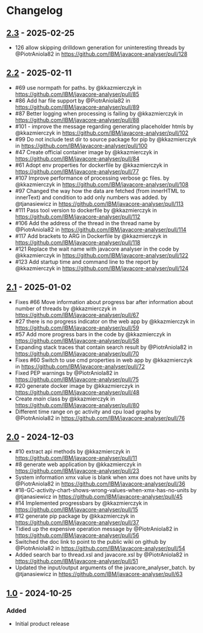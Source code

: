 # Changelog

## [2.3] - 2025-02-25
* 126 allow skipping drilldown generation for uninteresting threads by @PiotrAniola82 in https://github.com/IBM/javacore-analyser/pull/128

[2.3]: https://github.com/IBM/javacore-analyser/releases/tag/2.3

## [2.2] - 2025-02-11
* #69 use normpath for paths. by @kkazmierczyk in https://github.com/IBM/javacore-analyser/pull/85
* #86 Add har file support by @PiotrAniola82 in https://github.com/IBM/javacore-analyser/pull/89
* #87 Better logging when processing is failing by @kkazmierczyk in https://github.com/IBM/javacore-analyser/pull/88
* #101 - improve the message regarding generating placeholder htmls by @kkazmierczyk in https://github.com/IBM/javacore-analyser/pull/102
* #99 Do not include test dir to source package for pip by @kkazmierczyk in https://github.com/IBM/javacore-analyser/pull/100
* #47 Create official container image by @kkazmierczyk in https://github.com/IBM/javacore-analyser/pull/84
* #61 Adopt env properties for dockerfile by @kkazmierczyk in https://github.com/IBM/javacore-analyser/pull/77
* #107 Improve performance of processing verbose gc files. by @kkazmierczyk in https://github.com/IBM/javacore-analyser/pull/108
* #97 Changed the way how the data are fetched (from innerHTML to innerText) and condition to add only numbers was added. by @tjanasiewicz in https://github.com/IBM/javacore-analyser/pull/113
* #111 Pass tool version to dockerfile by @kkazmierczyk in https://github.com/IBM/javacore-analyser/pull/112
* #106 Add the address of the thread in the thread name by @PiotrAniola82 in https://github.com/IBM/javacore-analyser/pull/114
* #117 Add brackets to ARG in Dockerfile by @kkazmierczyk in https://github.com/IBM/javacore-analyser/pull/118
* #121 Replace the wait name with javacore analyser in the code by @kkazmierczyk in https://github.com/IBM/javacore-analyser/pull/122
* #123 Add startup time and command line to the report by @kkazmierczyk in https://github.com/IBM/javacore-analyser/pull/124

[2.2]: https://github.com/IBM/javacore-analyser/releases/tag/2.2

## [2.1] - 2025-01-02
* Fixes #66 Move information about progress bar after information about number of threads by @kkazmierczyk in https://github.com/IBM/javacore-analyser/pull/67
* #27 there is no progress indicator on the web app by @kkazmierczyk in https://github.com/IBM/javacore-analyser/pull/59
* #57 Add more progress bars in the code by @kkazmierczyk in https://github.com/IBM/javacore-analyser/pull/58
* Expanding stack traces that contain search result by @PiotrAniola82 in https://github.com/IBM/javacore-analyser/pull/70
* Fixes #60 Switch to use cmd properties in web app by @kkazmierczyk in https://github.com/IBM/javacore-analyser/pull/72
* Fixed PEP warnings by @PiotrAniola82 in https://github.com/IBM/javacore-analyser/pull/75
* #20 generate docker image by @kkazmierczyk in https://github.com/IBM/javacore-analyser/pull/48
* Create _main_ class by @kkazmierczyk in https://github.com/IBM/javacore-analyser/pull/80
* Different time range on gc activity and cpu load graphs by @PiotrAniola82 in https://github.com/IBM/javacore-analyser/pull/76

[2.1]: https://github.com/IBM/javacore-analyser/releases/tag/2.1

## [2.0] - 2024-12-03
* #10 extract api methods by @kkazmierczyk in https://github.com/IBM/javacore-analyser/pull/11
* #8 generate web application by @kkazmierczyk in https://github.com/IBM/javacore-analyser/pull/23
* System information xmx value is blank when xmx does not have units  by @PiotrAniola82 in https://github.com/IBM/javacore-analyser/pull/36
* #18-GC-activity-chart-shows-wrong-values-when-xmx-has-no-units by @tjanasiewicz in https://github.com/IBM/javacore-analyser/pull/45
* #14 Implemented progressbars by @kkazmierczyk in https://github.com/IBM/javacore-analyser/pull/15
* #12 generate pip package by @kkazmierczyk in https://github.com/IBM/javacore-analyser/pull/37
* Tidied up the expensive operation message by @PiotrAniola82 in https://github.com/IBM/javacore-analyser/pull/56
* Switched the doc link to point to the public wiki on github by @PiotrAniola82 in https://github.com/IBM/javacore-analyser/pull/54
* Added search bar to thread.xsl and javacore.xsl by @PiotrAniola82 in https://github.com/IBM/javacore-analyser/pull/51
* Updated the input/output arguments of the javacore_analyser_batch. by @tjanasiewicz in https://github.com/IBM/javacore-analyser/pull/63

[2.0]: https://github.com/IBM/javacore-analyser/releases/tag/2.0

## [1.0] - 2024-10-25

### Added
- Initial product release
  
[1.0]: https://github.com/IBM/javacore-analyser/releases/tag/v1.0
